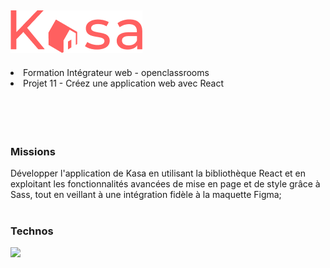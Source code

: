 ## ![Logo](./public/logo.png)
<li>
Formation Intégrateur web  - openclassrooms
  </li><li>
Projet 11 - Créez une application web avec React<br>
</li>

<br>
<br>
<br>
<br>

### Missions
Développer l'application de Kasa en utilisant la bibliothèque React et en exploitant les fonctionnalités avancées de mise en page et de style grâce à Sass, tout en veillant à une intégration fidèle à la maquette Figma;
<br>
<br>

### Technos
<p>
  <a href="https://skillicons.dev">
    <img src="https://skillicons.dev/icons?i=react,sass,js,html,vscode,github" />
  </a>
</p>